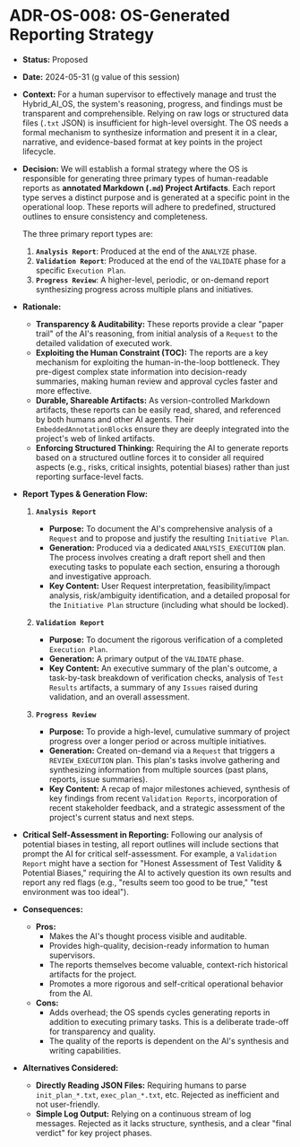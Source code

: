 ﻿# ADR-OS-008: OS-Generated Reporting Strategy

*   **Status:** Proposed
*   **Date:** 2024-05-31 (g value of this session)
*   **Context:**
    For a human supervisor to effectively manage and trust the Hybrid_AI_OS, the system's reasoning, progress, and findings must be transparent and comprehensible. Relying on raw logs or structured data files (`.txt` JSON) is insufficient for high-level oversight. The OS needs a formal mechanism to synthesize information and present it in a clear, narrative, and evidence-based format at key points in the project lifecycle.

*   **Decision:**
    We will establish a formal strategy where the OS is responsible for generating three primary types of human-readable reports as **annotated Markdown (`.md`) Project Artifacts**. Each report type serves a distinct purpose and is generated at a specific point in the operational loop. These reports will adhere to predefined, structured outlines to ensure consistency and completeness.

    The three primary report types are:
    1.  **`Analysis Report`**: Produced at the end of the `ANALYZE` phase.
    2.  **`Validation Report`**: Produced at the end of the `VALIDATE` phase for a specific `Execution Plan`.
    3.  **`Progress Review`**: A higher-level, periodic, or on-demand report synthesizing progress across multiple plans and initiatives.

*   **Rationale:**
    *   **Transparency & Auditability:** These reports provide a clear "paper trail" of the AI's reasoning, from initial analysis of a `Request` to the detailed validation of executed work.
    *   **Exploiting the Human Constraint (TOC):** The reports are a key mechanism for exploiting the human-in-the-loop bottleneck. They pre-digest complex state information into decision-ready summaries, making human review and approval cycles faster and more effective.
    *   **Durable, Shareable Artifacts:** As version-controlled Markdown artifacts, these reports can be easily read, shared, and referenced by both humans and other AI agents. Their `EmbeddedAnnotationBlock`s ensure they are deeply integrated into the project's web of linked artifacts.
    *   **Enforcing Structured Thinking:** Requiring the AI to generate reports based on a structured outline forces it to consider all required aspects (e.g., risks, critical insights, potential biases) rather than just reporting surface-level facts.

*   **Report Types & Generation Flow:**

    1.  **`Analysis Report`**
        *   **Purpose:** To document the AI's comprehensive analysis of a `Request` and to propose and justify the resulting `Initiative Plan`.
        *   **Generation:** Produced via a dedicated `ANALYSIS_EXECUTION` plan. The process involves creating a draft report shell and then executing tasks to populate each section, ensuring a thorough and investigative approach.
        *   **Key Content:** User Request interpretation, feasibility/impact analysis, risk/ambiguity identification, and a detailed proposal for the `Initiative Plan` structure (including what should be locked).

    2.  **`Validation Report`**
        *   **Purpose:** To document the rigorous verification of a completed `Execution Plan`.
        *   **Generation:** A primary output of the `VALIDATE` phase.
        *   **Key Content:** An executive summary of the plan's outcome, a task-by-task breakdown of verification checks, analysis of `Test Results` artifacts, a summary of any `Issues` raised during validation, and an overall assessment.

    3.  **`Progress Review`**
        *   **Purpose:** To provide a high-level, cumulative summary of project progress over a longer period or across multiple initiatives.
        *   **Generation:** Created on-demand via a `Request` that triggers a `REVIEW_EXECUTION` plan. This plan's tasks involve gathering and synthesizing information from multiple sources (past plans, reports, issue summaries).
        *   **Key Content:** A recap of major milestones achieved, synthesis of key findings from recent `Validation Reports`, incorporation of recent stakeholder feedback, and a strategic assessment of the project's current status and next steps.

*   **Critical Self-Assessment in Reporting:**
    Following our analysis of potential biases in testing, all report outlines will include sections that prompt the AI for critical self-assessment. For example, a `Validation Report` might have a section for "Honest Assessment of Test Validity & Potential Biases," requiring the AI to actively question its own results and report any red flags (e.g., "results seem too good to be true," "test environment was too ideal").

*   **Consequences:**
    *   **Pros:**
        *   Makes the AI's thought process visible and auditable.
        *   Provides high-quality, decision-ready information to human supervisors.
        *   The reports themselves become valuable, context-rich historical artifacts for the project.
        *   Promotes a more rigorous and self-critical operational behavior from the AI.
    *   **Cons:**
        *   Adds overhead; the OS spends cycles generating reports in addition to executing primary tasks. This is a deliberate trade-off for transparency and quality.
        *   The quality of the reports is dependent on the AI's synthesis and writing capabilities.

*   **Alternatives Considered:**
    *   **Directly Reading JSON Files:** Requiring humans to parse `init_plan_*.txt`, `exec_plan_*.txt`, etc. Rejected as inefficient and not user-friendly.
    *   **Simple Log Output:** Relying on a continuous stream of log messages. Rejected as it lacks structure, synthesis, and a clear "final verdict" for key project phases.